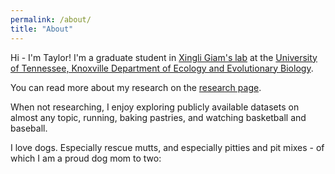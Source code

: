 ```yaml
---
permalink: /about/
title: "About"
---
```


Hi - I'm Taylor! I'm a graduate student in [Xingli Giam's lab](https://giamlab.com) at the [University of Tennessee, Knoxville Department of Ecology and Evolutionary Biology](https://eeb.utk.edu).

You can read more about my research on the [research page](https://woodstaylor.github.io/research).

When not researching, I enjoy exploring publicly available datasets on almost any topic, running, baking pastries, and watching basketball and baseball.

I love dogs. Especially rescue mutts, and especially pitties and pit mixes - of which I am a proud dog mom to two:
